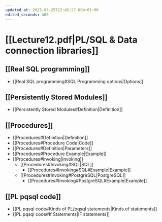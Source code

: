 ```yaml
---
updated_at: 2025-03-25T12:45:27.004+01:00
edited_seconds: 400
---
```

# [[Lecture12.pdf|PL/SQL & Data connection libraries]]

## [[Real SQL programming]]
- [[Real SQL programming#SQL Programming options|Options]] 

## [[Persistently Stored Modules]]
- [[Persistently Stored Modules#Definition|Definition]]

## [[Procedures]]
- [[Procedures#Definition|Definition]]
- [[Procedures#Procedure Code|Code]]
- [[Procedures#Definition|Parameters]]
- [[Procedures#Procedure Example|Example]]
- [[Procedures#Invoking|Invoking]]
	- [[Procedures#Invoking#SQL|SQL]]
		- [[Procedures#Invoking#SQL#Example|Example]]
	- [[Procedures#Invoking#PostgreSQL|PostgreSQL]]
		- [[Procedures#Invoking#PostgreSQL#Example|Example]]


## [[PL pqsql code]]
- [[PL pqsql code#Kinds of PL/pqsql statements|Kinds of statements]]
- [[PL pqsql code#If Statements|IF statements]]
